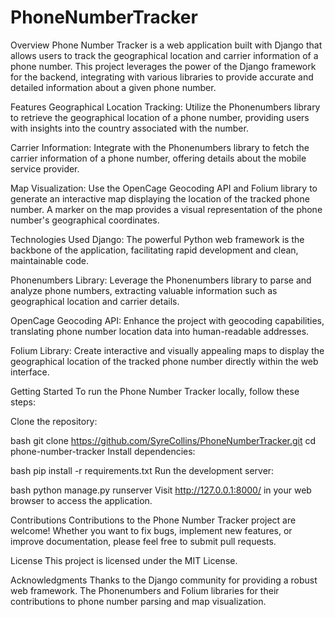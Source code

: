 # PhoneNumberTracker
Overview
Phone Number Tracker is a web application built with Django that allows users to track the geographical location and carrier information of a phone number. This project leverages the power of the Django framework for the backend, integrating with various libraries to provide accurate and detailed information about a given phone number.

Features
Geographical Location Tracking: Utilize the Phonenumbers library to retrieve the geographical location of a phone number, providing users with insights into the country associated with the number.

Carrier Information: Integrate with the Phonenumbers library to fetch the carrier information of a phone number, offering details about the mobile service provider.

Map Visualization: Use the OpenCage Geocoding API and Folium library to generate an interactive map displaying the location of the tracked phone number. A marker on the map provides a visual representation of the phone number's geographical coordinates.

Technologies Used
Django: The powerful Python web framework is the backbone of the application, facilitating rapid development and clean, maintainable code.

Phonenumbers Library: Leverage the Phonenumbers library to parse and analyze phone numbers, extracting valuable information such as geographical location and carrier details.

OpenCage Geocoding API: Enhance the project with geocoding capabilities, translating phone number location data into human-readable addresses.

Folium Library: Create interactive and visually appealing maps to display the geographical location of the tracked phone number directly within the web interface.

Getting Started
To run the Phone Number Tracker locally, follow these steps:

Clone the repository:

bash
git clone https://github.com/SyreCollins/PhoneNumberTracker.git
cd phone-number-tracker
Install dependencies:

bash
pip install -r requirements.txt
Run the development server:

bash
python manage.py runserver
Visit http://127.0.0.1:8000/ in your web browser to access the application.

Contributions
Contributions to the Phone Number Tracker project are welcome! Whether you want to fix bugs, implement new features, or improve documentation, please feel free to submit pull requests.

License
This project is licensed under the MIT License.

Acknowledgments
Thanks to the Django community for providing a robust web framework.
The Phonenumbers and Folium libraries for their contributions to phone number parsing and map visualization.

